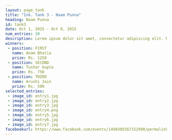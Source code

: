 ```yaml
---
layout: page_tank
title: "Ink. Tank 3 - Naam Punna"
heading: Naam Punna
id: tank3
date: Oct 1, 2015 - Oct 8, 2015
num_entries: 10
description: Lorem ipsum dolor sit amet, consectetur adipiscing elit. Nunc consequat leo id massa commodo, nec venenatis arcu laoreet. Lorem ipsum dolor sit amet, consectetur adipiscing elit. Nunc tellus ante, cursus id porta a, venenatis vel diam.
winners:
 - position: FIRST
   name: Anam Bhatia
   prize: Rs. 1250
 - position: SECOND
   name: Tushar Gupta
   prize: Rs. 750
 - position: THIRD
   name: Arushi Jain
   prize: Rs. 500
selected_entries:
 - image_id: entry1.jpg
 - image_id: entry2.jpg
 - image_id: entry3.jpg
 - image_id: entry4.png
 - image_id: entry5.jpg
 - image_id: entry6.jpg
 - image_id: entry7.jpg
facebookurl: https://www.facebook.com/events/1498385567152990/permalink/1498560013802212/
---
```

